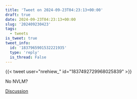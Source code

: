 ```yaml
---
title: 'Tweet on 2024-09-23T04:23:13+00:00'
draft: true
date: 2024-09-23T04:23:13+00:00
slug: '202409230423'
tags:
  - tweets
is_tweet: true
tweet_info:
  id: '1837965901532221935'
  type: 'reply'
  is_thread: False
---
```




{{< tweet user="nrehiew_" id="1837492729968025839" >}}

No NVLM?

[Discussion](https://x.com/sytelus/status/1837965901532221935)
